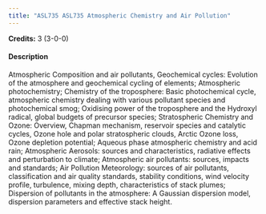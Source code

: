 ```yaml
---
title: "ASL735 ASL735 Atmospheric Chemistry and Air Pollution"
---
```

**Credits:** 3 (3-0-0)

#### Description
Atmospheric Composition and air pollutants, Geochemical cycles: Evolution of the atmosphere and geochemical cycling of elements; Atmospheric photochemistry; Chemistry of the troposphere: Basic photochemical cycle, atmospheric chemistry dealing with various pollutant species and photochemical smog; Oxidising power of the troposphere and the Hydroxyl radical, global budgets of precursor species; Stratospheric Chemistry and Ozone: Overview, Chapman mechanism, reservoir species and catalytic cycles, Ozone hole and polar stratospheric clouds, Arctic Ozone loss, Ozone depletion potential; Aqueous phase atmospheric chemistry and acid rain; Atmospheric Aerosols: sources and characteristics, radiative effects and perturbation to climate; Atmospheric air pollutants: sources, impacts and standards; Air Pollution Meteorology: sources of air pollutants, classification and air quality standards, stability conditions, wind velocity profile, turbulence, mixing depth, characteristics of stack plumes; Dispersion of pollutants in the atmosphere: A Gaussian dispersion model, dispersion parameters and effective stack height.